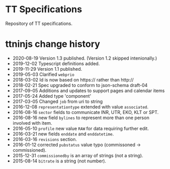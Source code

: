 TT Specifications
=================

Repository of TT specifications.


ttninjs change history
======================

* 2020-08-19 Version 1.3 published. (Version 1.2 skipped intenionally.)
* 2019-12-02 Typescript definitions added.
* 2019-11-29 Version 1.1 published.
* 2019-05-03 Clarified `webprio`
* 2018-03-02 Id is now based on https:// rather than http://
* 2018-02-21 Spec upgraded to conform to json-schema draft-04
* 2017-09-05 Additions and updates to support pages and calendar items
* 2017-05-24 Added type 'component'
* 2017-03-05 Changed `job` from uri to string
* 2016-12-08 `representationtype` extended with value `associated`.
* 2016-08-16 `sector` fields to communicate INR, UTR, EKO, KLT or SPT.
* 2016-08-16 new field `bylines` to represent more than one person involved with item.
* 2016-05-10 `profile` new value `RAW` for data requiring further edit.
* 2016-03-21 new fields `enddate` and `enddatetime`.
* 2016-03-16 `revisions` section.
* 2016-01-12 corrected `pubstatus` value typo (commissoned -> commissioned).
* 2015-12-31 `commissionedby` is an array of strings (not a string).
* 2015-08-14 `bitrate` is a string (not number).
